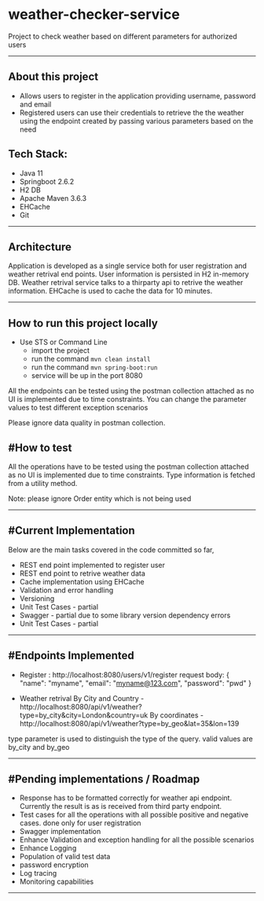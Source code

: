 # weather-checker-service
 Project to check weather based on different parameters for authorized users

<hr>

## About this project

- Allows users to register in the application providing username, password and email 
- Registered users can use their credentials to retrieve the the weather using the endpoint created by passing various parameters based on the need


Tech Stack:
-----------

- Java 11
- Springboot 2.6.2
- H2 DB
- Apache Maven 3.6.3
- EHCache
- Git 

<hr>

## Architecture
Application is developed as a single service both for user registration and weather retrival end points. 
User information is persisted in H2 in-memory DB. Weather retrival service talks to a thirparty api to retrive the weather information. 
EHCache is used to cache the data for 10 minutes.   

<hr>

## How to run this project locally

- Use STS or Command Line
	- import the project
	- run the command  `mvn clean install` 
	- run the command  `mvn spring-boot:run` 
	- service will be up in the port 8080


All the endpoints can be tested using the postman collection attached as no UI is implemented due to time constraints. You can change the parameter values to test different exception scenarios

Please ignore data quality in postman collection. 
   
#How to test
-------------------------------------
All the operations have to be tested using the postman collection attached as no UI is implemented due to time constraints.
Type information is fetched from a utility method.

Note: please ignore Order entity which is not being used
<hr>
  
  
  
  
#Current Implementation 
  -----------------------------------
  
Below are the main tasks covered in the code committed so far,

- REST end point implemented to register user 
- REST end point to retrive weather data
- Cache implementation using EHCache
- Validation and error handling 
- Versioning
- Unit Test Cases - partial
- Swagger - partial due to some library version dependency errors 
- Unit Test Cases - partial

<hr>
   
#Endpoints Implemented
  --------------------
- Register : http://localhost:8080/users/v1/register
  request body:
  {
    "name": "myname",
    "email": "myname@123.com",
    "password": "pwd"
  }

- Weather retrival 
	By City and Country - http://localhost:8080/api/v1/weather?type=by_city&city=London&country=uk
	By coordinates      - http://localhost:8080/api/v1/weather?type=by_geo&lat=35&lon=139
	
type parameter is used to distinguish the type of the query. valid values are by_city and by_geo
	

 <hr>
   

#Pending implementations / Roadmap
  -----------------------
  - Response has to be formatted correctly for weather api endpoint. Currently the result is as is received from third party endpoint.
  - Test cases for all the operations with all possible positive and negative cases. done only for user registration
  - Swagger implementation
  - Enhance Validation and exception handling for all the possible scenarios
  - Enhance Logging
  - Population of valid test data
  - password encryption
  - Log tracing
  - Monitoring capabilities
 <hr>
 